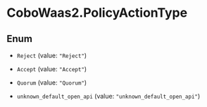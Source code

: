 # CoboWaas2.PolicyActionType

## Enum


* `Reject` (value: `"Reject"`)

* `Accept` (value: `"Accept"`)

* `Quorum` (value: `"Quorum"`)

* `unknown_default_open_api` (value: `"unknown_default_open_api"`)


